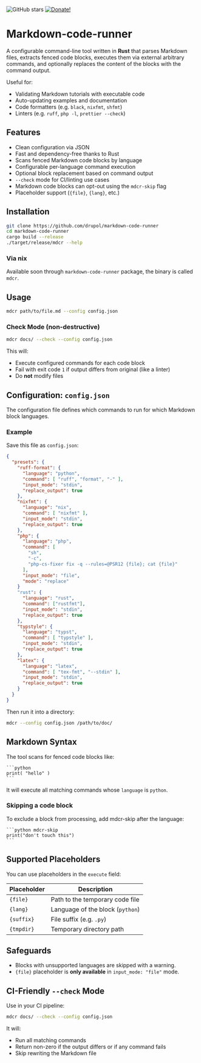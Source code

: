 ![GitHub stars][github stars]
[![Donate!][donate github]][5]

# Markdown-code-runner

A configurable command-line tool written in **Rust** that parses Markdown files, extracts fenced code blocks, executes them via external arbitrary commands, and optionally replaces the content of the blocks with the command output.

Useful for:

- Validating Markdown tutorials with executable code
- Auto-updating examples and documentation
- Code formatters (e.g. `black`, `nixfmt`, `shfmt`)
- Linters (e.g. `ruff`, `php -l`, `prettier --check`)

## Features

- Clean configuration via JSON
- Fast and dependency-free thanks to Rust
- Scans fenced Markdown code blocks by language
- Configurable per-language command execution
- Optional block replacement based on command output
- `--check` mode for CI/linting use cases
- Markdown code blocks can opt-out using the `mdcr-skip` flag
- Placeholder support (`{file}`, `{lang}`, etc.)

## Installation

```bash
git clone https://github.com/drupol/markdown-code-runner
cd markdown-code-runner
cargo build --release
./target/release/mdcr --help
```

### Via nix

Available soon through `markdown-code-runner` package, the binary is called `mdcr`.

## Usage

```bash
mdcr path/to/file.md --config config.json
```

### Check Mode (non-destructive)

```bash
mdcr docs/ --check --config config.json
```

This will:

- Execute configured commands for each code block
- Fail with exit code `1` if output differs from original (like a linter)
- Do **not** modify files

## Configuration: `config.json`

The configuration file defines which commands to run for which Markdown block languages.

### Example

Save this file as `config.json`:

```json
{
  "presets": {
    "ruff-format": {
      "language": "python",
      "command": [ "ruff", "format", "-" ],
      "input_mode": "stdin",
      "replace_output": true
    },
    "nixfmt": {
      "language": "nix",
      "command": [ "nixfmt" ],
      "input_mode": "stdin",
      "replace_output": true
    },
    "php": {
      "language": "php",
      "command": [
        "sh",
        "-c",
        "php-cs-fixer fix -q --rules=@PSR12 {file}; cat {file}"
      ],
      "input_mode": "file",
      "mode": "replace"
    }
    "rust": {
      "language": "rust",
      "command": ["rustfmt"],
      "input_mode": "stdin",
      "replace_output": true
    },
    "typstyle": {
      "language": "typst",
      "command": [ "typstyle" ],
      "input_mode": "stdin",
      "replace_output": true
    },
    "latex": {
      "language": "latex",
      "command": [ "tex-fmt", "--stdin" ],
      "input_mode": "stdin",
      "replace_output": true
    }
  }
}
```

Then run it into a directory:

```sh
mdcr --config config.json /path/to/doc/
```

## Markdown Syntax

The tool scans for fenced code blocks like:

````
```python
print( "hello" )
```
````

It will execute all matching commands whose `language` is `python`.

### Skipping a code block

To exclude a block from processing, add mdcr-skip after the language:

````
```python mdcr-skip
print("don't touch this")
```
````

## Supported Placeholders

You can use placeholders in the `execute` field:

| Placeholder | Description                      |
| ----------- | -------------------------------- |
| `{file}`    | Path to the temporary code file  |
| `{lang}`    | Language of the block (`python`) |
| `{suffix}`  | File suffix (e.g. `.py`)         |
| `{tmpdir}`  | Temporary directory path         |

## Safeguards

- Blocks with unsupported languages are skipped with a warning.
- `{file}` placeholder is **only available** in `input_mode: "file"` mode.

## CI-Friendly `--check` Mode

Use in your CI pipeline:

```bash
mdcr docs/ --check --config config.json
```

It will:

- Run all matching commands
- Return non-zero if the output differs or if any command fails
- Skip rewriting the Markdown file

[github stars]: https://img.shields.io/github/stars/drupol/markdown-code-runner.svg?style=flat-square
[donate github]: https://img.shields.io/badge/Sponsor-Github-brightgreen.svg?style=flat-square
[5]: https://github.com/sponsors/drupol
